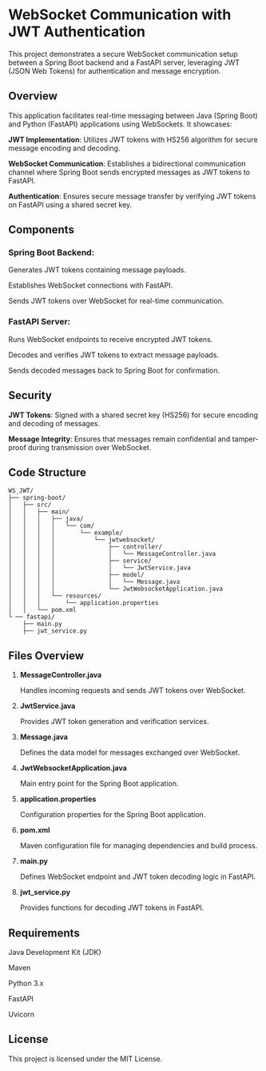 # WebSocket Communication with JWT Authentication

This project demonstrates a secure WebSocket communication setup between a Spring Boot backend and a FastAPI server, leveraging JWT (JSON Web Tokens) for authentication and message encryption.


## Overview

This application facilitates real-time messaging between Java (Spring Boot) and Python (FastAPI) applications using WebSockets. It showcases:

**JWT Implementation**: Utilizes JWT tokens with HS256 algorithm for secure message encoding and decoding.

**WebSocket Communication**: Establishes a bidirectional communication channel where Spring Boot sends encrypted messages as JWT tokens to FastAPI.

**Authentication**: Ensures secure message transfer by verifying JWT tokens on FastAPI using a shared secret key.


## Components

### Spring Boot Backend:
Generates JWT tokens containing message payloads.

Establishes WebSocket connections with FastAPI.

Sends JWT tokens over WebSocket for real-time communication.

### FastAPI Server:
Runs WebSocket endpoints to receive encrypted JWT tokens.

Decodes and verifies JWT tokens to extract message payloads.

Sends decoded messages back to Spring Boot for confirmation.


## Security

**JWT Tokens**: Signed with a shared secret key (HS256) for secure encoding and decoding of messages.

**Message Integrity**: Ensures that messages remain confidential and tamper-proof during transmission over WebSocket.


## Code Structure

    WS_JWT/
    ├── spring-boot/
    │   ├── src/
    │   │   ├── main/
    │   │   │   ├── java/
    │   │   │   │   └── com/
    │   │   │   │       └── example/
    │   │   │   │           └── jwtwebsocket/
    │   │   │   │               ├── controller/
    │   │   │   │               │   └── MessageController.java
    │   │   │   │               ├── service/
    │   │   │   │               │   └── JwtService.java
    │   │   │   │               ├── model/
    │   │   │   │               │   └── Message.java
    │   │   │   │               └── JwtWebsocketApplication.java
    │   │   │   └── resources/
    │   │   │       └── application.properties
    │   │   └── pom.xml
    └ ── fastapi/
        ├── main.py
        ├── jwt_service.py


## Files Overview

1. **MessageController.java**

    Handles incoming requests and sends JWT tokens over WebSocket.

2. **JwtService.java**

    Provides JWT token generation and verification services.

3. **Message.java**

    Defines the data model for messages exchanged over WebSocket.

4. **JwtWebsocketApplication.java**

    Main entry point for the Spring Boot application.

5. **application.properties**

    Configuration properties for the Spring Boot application.

6. **pom.xml**

    Maven configuration file for managing dependencies and build process.

7. **main.py**

    Defines WebSocket endpoint and JWT token decoding logic in FastAPI.

8. **jwt_service.py**

    Provides functions for decoding JWT tokens in FastAPI.


## Requirements

Java Development Kit (JDK)

Maven

Python 3.x

FastAPI

Uvicorn


## License

This project is licensed under the MIT License.
